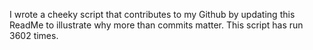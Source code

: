 I wrote a cheeky script that contributes to my Github by updating this ReadMe to illustrate why more than commits matter. This script has run 3602 times.
